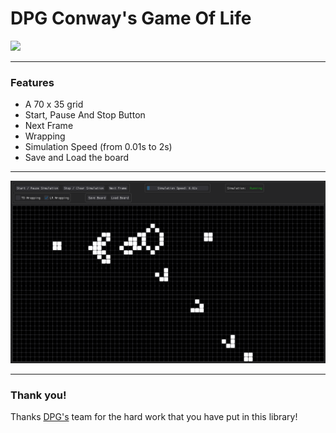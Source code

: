 # DPG Conway's Game Of Life

![](src/GMF.ico)

---
### Features

- A 70 x 35 grid
- Start, Pause And Stop Button
- Next Frame
- Wrapping
- Simulation Speed (from 0.01s to 2s)
- Save and Load the board

---

![](src/game.png)

---
### Thank you!

Thanks [DPG's](https://github.com/hoffstadt/DearPyGui) team for the hard work that you have put in this library!
